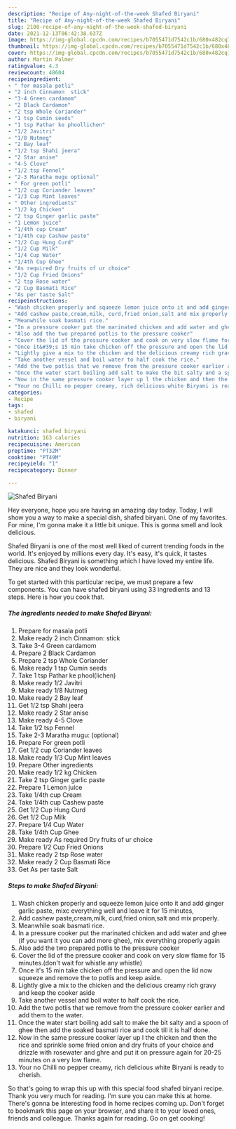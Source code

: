 ```yaml
---
description: "Recipe of Any-night-of-the-week Shafed Biryani"
title: "Recipe of Any-night-of-the-week Shafed Biryani"
slug: 2100-recipe-of-any-night-of-the-week-shafed-biryani
date: 2021-12-13T06:42:38.637Z
image: https://img-global.cpcdn.com/recipes/b7055471d7542c1b/680x482cq70/shafed-biryani-recipe-main-photo.jpg
thumbnail: https://img-global.cpcdn.com/recipes/b7055471d7542c1b/680x482cq70/shafed-biryani-recipe-main-photo.jpg
cover: https://img-global.cpcdn.com/recipes/b7055471d7542c1b/680x482cq70/shafed-biryani-recipe-main-photo.jpg
author: Martin Palmer
ratingvalue: 4.3
reviewcount: 48604
recipeingredient:
- " for masala potli"
- "2 inch Cinnamon  stick"
- "3-4 Green cardamom"
- "2 Black Cardamon"
- "2 tsp Whole Coriander"
- "1 tsp Cumin seeds"
- "1 tsp Pathar ke phoollichen"
- "1/2 Javitri"
- "1/8 Nutmeg"
- "2 Bay leaf"
- "1/2 tsp Shahi jeera"
- "2 Star anise"
- "4-5 Clove"
- "1/2 tsp Fennel"
- "2-3 Maratha mugu optional"
- " For green potli"
- "1/2 cup Coriander leaves"
- "1/3 Cup Mint leaves"
- " Other ingredients"
- "1/2 kg Chicken"
- "2 tsp Ginger garlic paste"
- "1 Lemon juice"
- "1/4th cup Cream"
- "1/4th cup Cashew paste"
- "1/2 Cup Hung Curd"
- "1/2 Cup Milk"
- "1/4 Cup Water"
- "1/4th Cup Ghee"
- "As required Dry fruits of ur choice"
- "1/2 Cup Fried Onions"
- "2 tsp Rose water"
- "2 Cup Basmati Rice"
- "As per taste Salt"
recipeinstructions:
- "Wash chicken properly and squeeze lemon juice onto it and add ginger garlic paste, mixc everything well and leave it for 15 minutes,"
- "Add cashew paste,cream,milk, curd,fried onion,salt and mix properly."
- "Meanwhile soak basmati rice."
- "In a pressure cooker put the marinated chicken and add water and ghee (if you want it you can add more ghee), mix everything properly again"
- "Also add the two prepared potlis to the pressure cooker"
- "Cover the lid of the pressure cooker and cook on very slow flame for 15 minutes.(don&#39;t wait for whistle any whistle)"
- "Once it&#39;s 15 min take chicken off the pressure and open the lid now squeeze and remove the to potlis and keep aside."
- "Lightly give a mix to the chicken and the delicious creamy rich gravy and keep the cooker aside"
- "Take another vessel and boil water to half cook the rice."
- "Add the two potlis that we remove from the pressure cooker earlier and add them to the water."
- "Once the water start boiling add salt to make the bit salty and a spoon of ghee then add the soaked basmati rice and cook till it is half done."
- "Now in the same pressure cooker layer up l the chicken and then the rice and sprinkle some fried onion and dry fruits of your choice and drizzle with rosewater and ghre and put it on pressure again for 20-25 minutes on a very low flame."
- "Your no Chilli no pepper creamy, rich delicious white Biryani is ready to cherish."
categories:
- Recipe
tags:
- shafed
- biryani

katakunci: shafed biryani 
nutrition: 163 calories
recipecuisine: American
preptime: "PT32M"
cooktime: "PT49M"
recipeyield: "1"
recipecategory: Dinner

---
```



![Shafed Biryani](https://img-global.cpcdn.com/recipes/b7055471d7542c1b/680x482cq70/shafed-biryani-recipe-main-photo.jpg)

Hey everyone, hope you are having an amazing day today. Today, I will show you a way to make a special dish, shafed biryani. One of my favorites. For mine, I'm gonna make it a little bit unique. This is gonna smell and look delicious.

Shafed Biryani is one of the most well liked of current trending foods in the world. It's enjoyed by millions every day. It's easy, it's quick, it tastes delicious. Shafed Biryani is something which I have loved my entire life. They are nice and they look wonderful.




To get started with this particular recipe, we must prepare a few components. You can have shafed biryani using 33 ingredients and 13 steps. Here is how you cook that.

<!--inarticleads1-->

##### The ingredients needed to make Shafed Biryani:

1. Prepare  for masala potli
1. Make ready 2 inch Cinnamon:  stick
1. Take 3-4 Green cardamom
1. Prepare 2 Black Cardamon
1. Prepare 2 tsp Whole Coriander
1. Make ready 1 tsp Cumin seeds
1. Take 1 tsp Pathar ke phool(lichen)
1. Make ready 1/2 Javitri
1. Make ready 1/8 Nutmeg
1. Make ready 2 Bay leaf
1. Get 1/2 tsp Shahi jeera
1. Make ready 2 Star anise
1. Make ready 4-5 Clove
1. Take 1/2 tsp Fennel
1. Take 2-3 Maratha mugu: (optional)
1. Prepare  For green potli
1. Get 1/2 cup Coriander leaves
1. Make ready 1/3 Cup Mint leaves
1. Prepare  Other ingredients
1. Make ready 1/2 kg Chicken
1. Take 2 tsp Ginger garlic paste
1. Prepare 1 Lemon juice
1. Take 1/4th cup Cream
1. Take 1/4th cup Cashew paste
1. Get 1/2 Cup Hung Curd
1. Get 1/2 Cup Milk
1. Prepare 1/4 Cup Water
1. Take 1/4th Cup Ghee
1. Make ready As required Dry fruits of ur choice
1. Prepare 1/2 Cup Fried Onions
1. Make ready 2 tsp Rose water
1. Make ready 2 Cup Basmati Rice
1. Get As per taste Salt




<!--inarticleads2-->

##### Steps to make Shafed Biryani:

1. Wash chicken properly and squeeze lemon juice onto it and add ginger garlic paste, mixc everything well and leave it for 15 minutes,
1. Add cashew paste,cream,milk, curd,fried onion,salt and mix properly.
1. Meanwhile soak basmati rice.
1. In a pressure cooker put the marinated chicken and add water and ghee (if you want it you can add more ghee), mix everything properly again
1. Also add the two prepared potlis to the pressure cooker
1. Cover the lid of the pressure cooker and cook on very slow flame for 15 minutes.(don&#39;t wait for whistle any whistle)
1. Once it&#39;s 15 min take chicken off the pressure and open the lid now squeeze and remove the to potlis and keep aside.
1. Lightly give a mix to the chicken and the delicious creamy rich gravy and keep the cooker aside
1. Take another vessel and boil water to half cook the rice.
1. Add the two potlis that we remove from the pressure cooker earlier and add them to the water.
1. Once the water start boiling add salt to make the bit salty and a spoon of ghee then add the soaked basmati rice and cook till it is half done.
1. Now in the same pressure cooker layer up l the chicken and then the rice and sprinkle some fried onion and dry fruits of your choice and drizzle with rosewater and ghre and put it on pressure again for 20-25 minutes on a very low flame.
1. Your no Chilli no pepper creamy, rich delicious white Biryani is ready to cherish.




So that's going to wrap this up with this special food shafed biryani recipe. Thank you very much for reading. I'm sure you can make this at home. There's gonna be interesting food in home recipes coming up. Don't forget to bookmark this page on your browser, and share it to your loved ones, friends and colleague. Thanks again for reading. Go on get cooking!
